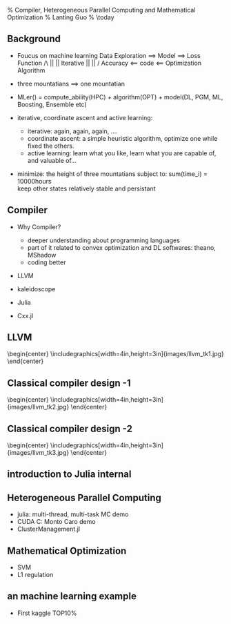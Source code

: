 % Compiler, Heterogeneous Parallel Computing and Mathematical Optimization
% Lanting Guo
% \today

## Background
- Foucus on machine learning 
  Data Exploration ==> Model ==> Loss Function
      /\                           ||
      ||      Iterative            ||
      ||                           \/
  Accuracy <== code <==  Optimization Algorithm
                        
- three mountatians ==> one mountatian
- MLer() = compute_ability(HPC) + algorithm(OPT) + model(DL, PGM, ML, Boosting, Ensemble etc) 
- iterative, coordinate ascent and active learning:
    + iterative: again, again, again, ....  
    + coordinate ascent: a simple heuristic algorithm, optimize one while fixed the others.
    + active learning: learn what you like, learn what you are capable of, and valuable of...

- minimize: the height of three mountatians
    subject to: sum(time_i) = 10000hours  
    keep other states relatively stable and persistant

## Compiler
- Why Compiler?
    + deeper understanding about programming languages
    + part of it related to convex optimization and DL softwares: theano, MShadow
    + coding better

- LLVM
- kaleidoscope
- Julia
- Cxx.jl

## LLVM
\begin{center}
    \includegraphics[width=4in,height=3in]{images/llvm_tk1.jpg}
\end{center}

## Classical compiler design -1
\begin{center}
    \includegraphics[width=4in,height=3in]{images/llvm_tk2.jpg}
\end{center}

## Classical compiler design -2
\begin{center}
    \includegraphics[width=4in,height=3in]{images/llvm_tk3.jpg}
\end{center}

## introduction to Julia internal
    
  

## Heterogeneous Parallel Computing
- julia: multi-thread, multi-task MC demo
- CUDA C: Monto Caro demo
- ClusterManagement.jl

## Mathematical Optimization
- SVM
- L1 regulation

## an machine learning example
- First kaggle TOP10%


